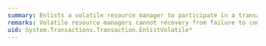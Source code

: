 ```yaml
---
summary: Enlists a volatile resource manager to participate in a transaction.
remarks: Volatile resource managers cannot recovery from failure to complete a transaction in which they were participating. For more information on volatile and durable resources, as well as how to enlist a resource, see [Implementing A Resource Manager](http://msdn.microsoft.com/en-us/81509719-d579-4530-831e-42e1acdef63e). For more information on how a resource manager responds to commit notification and prepare the commit, see [Committing A Transaction In Single-Phase and Multi-Phase](http://msdn.microsoft.com/en-us/74b3cfe1-d33a-45b8-91f4-dfd6f6598c4d).
uid: System.Transactions.Transaction.EnlistVolatile*
---
```


